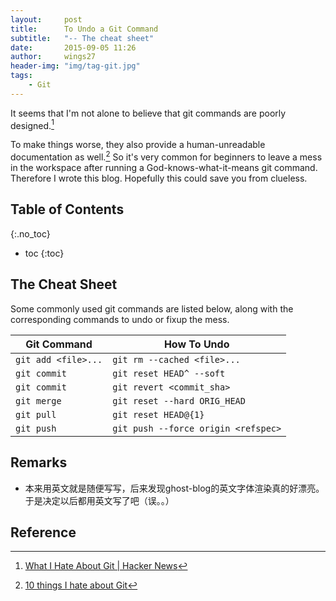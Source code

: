```yaml
---
layout:     post
title:      To Undo a Git Command
subtitle:   "-- The cheat sheet"
date:       2015-09-05 11:26
author:     wings27
header-img: "img/tag-git.jpg"
tags:
    - Git
---
```


It seems that I'm not alone to believe that git commands are poorly designed.[^1]

To make things worse, they also provide a human-unreadable documentation as well.[^2]
So it's very common for beginners to leave a mess in the workspace after running a God-knows-what-it-means git command. Therefore I wrote this blog. Hopefully this could save you from clueless.

## Table of Contents
{:.no_toc}

- toc
{:toc}


## The Cheat Sheet

Some commonly used git commands are listed below, along with the corresponding commands to undo or fixup the mess.

|   **Git Command**   |           **How To Undo**           |
|---------------------|-------------------------------------|
| `git add <file>...` | `git rm --cached <file>...`         |
| `git commit`        | `git reset HEAD^ --soft`            |
| `git commit`        | `git revert <commit_sha>`           |
| `git merge`         | `git reset --hard ORIG_HEAD`        |
| `git pull`          | `git reset HEAD@{1}`                |
| `git push`          | `git push --force origin <refspec>` |

## Remarks

- 本来用英文就是随便写写，后来发现ghost-blog的英文字体渲染真的好漂亮。于是决定以后都用英文写了吧（误。。）

## Reference

[^1]: [What I Hate About Git \| Hacker News](https://news.ycombinator.com/item?id=4340595)
[^2]: [10 things I hate about Git](http://stevebennett.me/2012/02/24/10-things-i-hate-about-git/)
[^3]: [How to remove the first commit in git?](http://stackoverflow.com/a/10911506/1294704)
